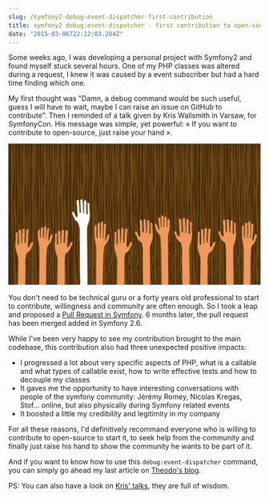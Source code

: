 ```yaml
---
slug: /symfony2-debug-event-dispatcher-first-contribution
title: symfony2 debug:event-dispatcher - first contribution to open-source community
date: "2015-03-06T22:12:03.284Z"
---
```


Some weeks ago, I was developing a personal project with Symfony2 and found myself stuck several hours. One of my PHP classes was altered during a request, I knew it was caused by a event subscriber but had a hard time finding which one.

My first thought was "Damn, a debug command would be such useful, guess I will have to wait, maybe I can raise an issue on GitHub to contribute". Then I reminded of a talk given by Kris Wallsmith in Varsaw, for SymfonyCon. His message was simple, yet powerful: « If you want to contribute to open-source, just raise your hand ».

![alt text](./raise-your-hand.png "Hands raised")

You don't need to be technical guru or a forty years old professional to start to contribute, willingness and community are often enough. So I took a leap and proposed a [Pull Request in Symfony](https://github.com/symfony/symfony/pull/10388). 6 months later, the pull request has been merged added in Symfony 2.6.

While I've been very happy to see my contribution brought to the main codebase, this contribution also had three unexpected positive impacts:

- I progressed a lot about very specific aspects of PHP, what is a callable and what types of callable exist, how to write effective tests and how to decouple my classes
- It gaves me the opportunity to have interesting conversations with people of the symfony community: Jérémy Romey, Nicolas Kregas, Stof... online, but also physically during Symfony related events
- It boosted a little my credibility and legitimity in my company

For all these reasons, I'd definitively recommand everyone who is willing to contribute to open-source to start it, to seek help from the community and finally just raise his hand to show the community he wants to be part of it.

And if you want to know how to use this `debug:event-dispatcher` command, you can simply go ahead my last article on [Theodo's blog](https://blog.theodo.fr/2015/03/debug-your-event-listeners-and-subscribers-easily-in-symfony-2/).

PS: You can also have a look on [Kris' talks](http://kriswallsmith.net/talks), they are full of wisdom.

